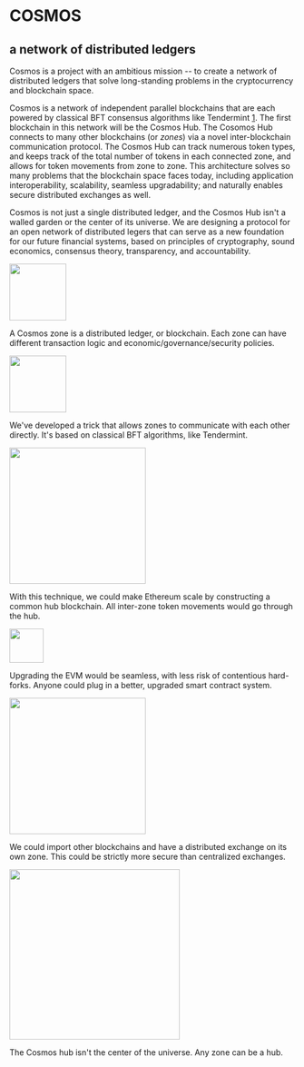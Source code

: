 # COSMOS
## a network of distributed ledgers

Cosmos is a project with an ambitious mission -- to create a network of
distributed ledgers that solve long-standing problems in the cryptocurrency and
blockchain space. 

Cosmos is a network of independent parallel blockchains that are each powered by
classical BFT consensus algorithms like Tendermint
[1](http://github.com/tendermint/tendermint).  The first blockchain in this
network will be the Cosmos Hub.  The Cosomos Hub connects to many other
blockchains (or _zones_) via a novel inter-blockchain communication protocol.
The Cosmos Hub can track numerous token types, and keeps track of the total
number of tokens in each connected zone, and allows for token movements from
zone to zone.  This architecture solves so many problems that the blockchain
space faces today, including application interoperability, scalability, seamless
upgradability; and naturally enables secure distributed exchanges as well.

Cosmos is not just a single distributed ledger, and the Cosmos Hub isn't a
walled garden or the center of its universe.  We are designing a protocol for an
open network of distributed legers that can serve as a new foundation for our
future financial systems, based on principles of cryptography, sound economics,
consensus theory, transparency, and accountability.

<img src="https://raw.githubusercontent.com/cosmos/cosmos/master/images/ex_zone.png" height="100"/>

A Cosmos zone is a distributed ledger, or blockchain.  Each zone can have
different transaction logic and economic/governance/security policies.

<img src="https://raw.githubusercontent.com/cosmos/cosmos/master/images/ex_zone_ibc.png" height="100"/>

We've developed a trick that allows zones to communicate with each other
directly.  It's based on classical BFT algorithms, like Tendermint.

<img src="https://raw.githubusercontent.com/cosmos/cosmos/master/images/ex_evm_sharding.png" height="240"/>

With this technique, we could make Ethereum scale by constructing a common
hub blockchain.  All inter-zone token movements would go through the hub.

<img src="https://raw.githubusercontent.com/cosmos/cosmos/master/images/ex_evm_upgrading.png" height="60"/>

Upgrading the EVM would be seamless, with less risk of contentious
hard-forks.  Anyone could plug in a better, upgraded smart contract system.

<img src="https://raw.githubusercontent.com/cosmos/cosmos/master/images/ex_dist_exchange.png" height="240"/>

We could import other blockchains and have a distributed exchange on its
own zone.  This could be strictly more secure than centralized exchanges.

<img src="https://raw.githubusercontent.com/cosmos/cosmos/master/images/ex_network.png" height="300"/>

The Cosmos hub isn't the center of the universe.  Any zone can be a hub.
